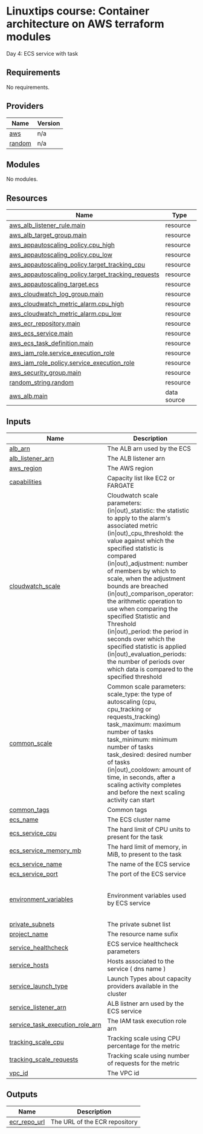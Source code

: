 <!-- BEGIN_TF_DOCS -->
# Linuxtips course: Container architecture on AWS terraform modules

Day 4: ECS service with task

## Requirements

No requirements.

## Providers

| Name | Version |
|------|---------|
| <a name="provider_aws"></a> [aws](#provider\_aws) | n/a |
| <a name="provider_random"></a> [random](#provider\_random) | n/a |

## Modules

No modules.

## Resources

| Name | Type |
|------|------|
| [aws_alb_listener_rule.main](https://registry.terraform.io/providers/hashicorp/aws/latest/docs/resources/alb_listener_rule) | resource |
| [aws_alb_target_group.main](https://registry.terraform.io/providers/hashicorp/aws/latest/docs/resources/alb_target_group) | resource |
| [aws_appautoscaling_policy.cpu_high](https://registry.terraform.io/providers/hashicorp/aws/latest/docs/resources/appautoscaling_policy) | resource |
| [aws_appautoscaling_policy.cpu_low](https://registry.terraform.io/providers/hashicorp/aws/latest/docs/resources/appautoscaling_policy) | resource |
| [aws_appautoscaling_policy.target_tracking_cpu](https://registry.terraform.io/providers/hashicorp/aws/latest/docs/resources/appautoscaling_policy) | resource |
| [aws_appautoscaling_policy.target_tracking_requests](https://registry.terraform.io/providers/hashicorp/aws/latest/docs/resources/appautoscaling_policy) | resource |
| [aws_appautoscaling_target.ecs](https://registry.terraform.io/providers/hashicorp/aws/latest/docs/resources/appautoscaling_target) | resource |
| [aws_cloudwatch_log_group.main](https://registry.terraform.io/providers/hashicorp/aws/latest/docs/resources/cloudwatch_log_group) | resource |
| [aws_cloudwatch_metric_alarm.cpu_high](https://registry.terraform.io/providers/hashicorp/aws/latest/docs/resources/cloudwatch_metric_alarm) | resource |
| [aws_cloudwatch_metric_alarm.cpu_low](https://registry.terraform.io/providers/hashicorp/aws/latest/docs/resources/cloudwatch_metric_alarm) | resource |
| [aws_ecr_repository.main](https://registry.terraform.io/providers/hashicorp/aws/latest/docs/resources/ecr_repository) | resource |
| [aws_ecs_service.main](https://registry.terraform.io/providers/hashicorp/aws/latest/docs/resources/ecs_service) | resource |
| [aws_ecs_task_definition.main](https://registry.terraform.io/providers/hashicorp/aws/latest/docs/resources/ecs_task_definition) | resource |
| [aws_iam_role.service_execution_role](https://registry.terraform.io/providers/hashicorp/aws/latest/docs/resources/iam_role) | resource |
| [aws_iam_role_policy.service_execution_role](https://registry.terraform.io/providers/hashicorp/aws/latest/docs/resources/iam_role_policy) | resource |
| [aws_security_group.main](https://registry.terraform.io/providers/hashicorp/aws/latest/docs/resources/security_group) | resource |
| [random_string.random](https://registry.terraform.io/providers/hashicorp/random/latest/docs/resources/string) | resource |
| [aws_alb.main](https://registry.terraform.io/providers/hashicorp/aws/latest/docs/data-sources/alb) | data source |

## Inputs

| Name | Description | Type | Default | Required |
|------|-------------|------|---------|:--------:|
| <a name="input_alb_arn"></a> [alb\_arn](#input\_alb\_arn) | The ALB arn used by the ECS | `string` | n/a | yes |
| <a name="input_alb_listener_arn"></a> [alb\_listener\_arn](#input\_alb\_listener\_arn) | The ALB listener arn | `string` | n/a | yes |
| <a name="input_aws_region"></a> [aws\_region](#input\_aws\_region) | The AWS region | `string` | n/a | yes |
| <a name="input_capabilities"></a> [capabilities](#input\_capabilities) | Capacity list like EC2 or FARGATE | `list(string)` | `[]` | no |
| <a name="input_cloudwatch_scale"></a> [cloudwatch\_scale](#input\_cloudwatch\_scale) | Cloudwatch scale parameters:<br>    (in\|out)\_statistic: the statistic to apply to the alarm's associated metric<br>    (in\|out)\_cpu\_threshold: the value against which the specified statistic is compared<br>    (in\|out)\_adjustment: number of members by which to scale, when the adjustment bounds are breached<br>    (in\|out)\_comparison\_operator: the arithmetic operation to use when comparing the specified Statistic and Threshold<br>    (in\|out)\_period: the period in seconds over which the specified statistic is applied<br>    (in\|out)\_evaluation\_periods: the number of periods over which data is compared to the specified threshold | <pre>object({<br>    out_statistic           = string<br>    out_cpu_threshold       = number<br>    out_adjustment          = number<br>    out_comparison_operator = string<br>    out_period              = number<br>    out_evaluation_periods  = number<br>    in_statistic            = string<br>    in_cpu_threshold        = number<br>    in_adjustment           = number<br>    in_comparison_operator  = string<br>    in_period               = number<br>    in_evaluation_periods   = number<br>  })</pre> | n/a | yes |
| <a name="input_common_scale"></a> [common\_scale](#input\_common\_scale) | Common scale parameters:<br>    scale\_type: the type of autoscaling (cpu, cpu\_tracking or requests\_tracking)<br>    task\_maximum: maximum number of tasks <br>    task\_minimum: minimum number of tasks <br>    task\_desired: desired number of tasks <br>    (in\|out)\_cooldown: amount of time, in seconds, after a scaling activity completes and before the next scaling activity can start | <pre>object({<br>    scale_type   = string<br>    task_maximum = number<br>    task_minimum = number<br>    task_desired = number<br>    in_cooldown  = number<br>    out_cooldown = number<br>  })</pre> | n/a | yes |
| <a name="input_common_tags"></a> [common\_tags](#input\_common\_tags) | Common tags | `map(string)` | n/a | yes |
| <a name="input_ecs_name"></a> [ecs\_name](#input\_ecs\_name) | The ECS cluster name | `string` | n/a | yes |
| <a name="input_ecs_service_cpu"></a> [ecs\_service\_cpu](#input\_ecs\_service\_cpu) | The hard limit of CPU units to present for the task | `number` | n/a | yes |
| <a name="input_ecs_service_memory_mb"></a> [ecs\_service\_memory\_mb](#input\_ecs\_service\_memory\_mb) | The hard limit of memory, in MiB, to present to the task | `number` | n/a | yes |
| <a name="input_ecs_service_name"></a> [ecs\_service\_name](#input\_ecs\_service\_name) | The name of the ECS service | `string` | n/a | yes |
| <a name="input_ecs_service_port"></a> [ecs\_service\_port](#input\_ecs\_service\_port) | The port of the ECS service | `number` | n/a | yes |
| <a name="input_environment_variables"></a> [environment\_variables](#input\_environment\_variables) | Environment variables used by ECS service | <pre>list(object({<br>    name : string<br>    value : string<br>  }))</pre> | `[]` | no |
| <a name="input_private_subnets"></a> [private\_subnets](#input\_private\_subnets) | The private subnet list | `list(string)` | n/a | yes |
| <a name="input_project_name"></a> [project\_name](#input\_project\_name) | The resource name sufix | `string` | n/a | yes |
| <a name="input_service_healthcheck"></a> [service\_healthcheck](#input\_service\_healthcheck) | ECS service healthcheck parameters | `map(any)` | n/a | yes |
| <a name="input_service_hosts"></a> [service\_hosts](#input\_service\_hosts) | Hosts associated to the service ( dns name ) | `list(string)` | n/a | yes |
| <a name="input_service_launch_type"></a> [service\_launch\_type](#input\_service\_launch\_type) | Launch Types about capacity providers available in the cluster | `string` | n/a | yes |
| <a name="input_service_listener_arn"></a> [service\_listener\_arn](#input\_service\_listener\_arn) | ALB listner arn used by the ECS service | `string` | n/a | yes |
| <a name="input_service_task_execution_role_arn"></a> [service\_task\_execution\_role\_arn](#input\_service\_task\_execution\_role\_arn) | The IAM task execution role arn | `string` | n/a | yes |
| <a name="input_tracking_scale_cpu"></a> [tracking\_scale\_cpu](#input\_tracking\_scale\_cpu) | Tracking scale using CPU percentage for the metric | `number` | n/a | yes |
| <a name="input_tracking_scale_requests"></a> [tracking\_scale\_requests](#input\_tracking\_scale\_requests) | Tracking scale using number of requests for the metric | `number` | n/a | yes |
| <a name="input_vpc_id"></a> [vpc\_id](#input\_vpc\_id) | The VPC id | `string` | n/a | yes |

## Outputs

| Name | Description |
|------|-------------|
| <a name="output_ecr_repo_url"></a> [ecr\_repo\_url](#output\_ecr\_repo\_url) | The URL of the ECR repository |
<!-- END_TF_DOCS -->